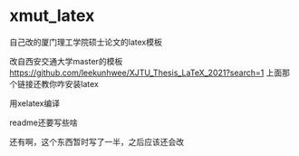 # xmut_latex
自己改的厦门理工学院硕士论文的latex模板

改自西安交通大学master的模板
https://github.com/leekunhwee/XJTU_Thesis_LaTeX_2021?search=1
上面那个链接还教你咋安装latex


用xelatex编译

readme还要写些啥

还有啊，这个东西暂时写了一半，之后应该还会改


